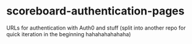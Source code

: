 # scoreboard-authentication-pages
URLs for authentication with Auth0 and stuff (split into another repo for quick iteration in the beginning hahahahahahaha)
